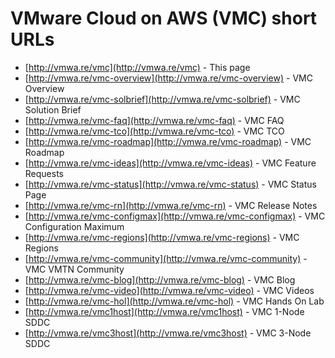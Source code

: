 # VMware Cloud on AWS (VMC) short URLs

* [http://vmwa.re/vmc](http://vmwa.re/vmc) - This page
* [http://vmwa.re/vmc-overview](http://vmwa.re/vmc-overview) - VMC Overview
* [http://vmwa.re/vmc-solbrief](http://vmwa.re/vmc-solbrief) - VMC Solution Brief
* [http://vmwa.re/vmc-faq](http://vmwa.re/vmc-faq) - VMC FAQ
* [http://vmwa.re/vmc-tco](http://vmwa.re/vmc-tco) - VMC TCO
* [http://vmwa.re/vmc-roadmap](http://vmwa.re/vmc-roadmap) - VMC Roadmap
* [http://vmwa.re/vmc-ideas](http://vmwa.re/vmc-ideas) - VMC Feature Requests
* [http://vmwa.re/vmc-status](http://vmwa.re/vmc-status) - VMC Status Page
* [http://vmwa.re/vmc-rn](http://vmwa.re/vmc-rn) - VMC Release Notes
* [http://vmwa.re/vmc-configmax](http://vmwa.re/vmc-configmax) - VMC Configuration Maximum
* [http://vmwa.re/vmc-regions](http://vmwa.re/vmc-regions) - VMC Regions
* [http://vmwa.re/vmc-community](http://vmwa.re/vmc-community) - VMC VMTN Community
* [http://vmwa.re/vmc-blog](http://vmwa.re/vmc-blog) - VMC Blog
* [http://vmwa.re/vmc-video](http://vmwa.re/vmc-video) - VMC Videos
* [http://vmwa.re/vmc-hol](http://vmwa.re/vmc-hol) - VMC Hands On Lab
* [http://vmwa.re/vmc1host](http://vmwa.re/vmc1host) - VMC 1-Node SDDC
* [http://vmwa.re/vmc3host](http://vmwa.re/vmc3host) - VMC 3-Node SDDC
